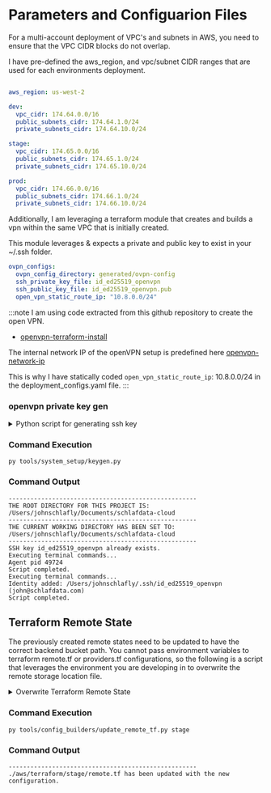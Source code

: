 # Parameters and Configuarion Files

For a multi-account deployment of VPC's and subnets in AWS, you need to ensure that the VPC CIDR blocks do not overlap.

I have pre-defined the aws_region, and vpc/subnet CIDR ranges that are used for each environments deployment.

```yaml title="deployment_configs.yaml"

aws_region: us-west-2

dev:
  vpc_cidr: 174.64.0.0/16
  public_subnets_cidr: 174.64.1.0/24
  private_subnets_cidr: 174.64.10.0/24

stage:
  vpc_cidr: 174.65.0.0/16
  public_subnets_cidr: 174.65.1.0/24
  private_subnets_cidr: 174.65.10.0/24

prod:
  vpc_cidr: 174.66.0.0/16
  public_subnets_cidr: 174.66.1.0/24
  private_subnets_cidr: 174.66.10.0/24
```

Additionally, I am leveraging a terraform module that creates and builds a vpn within the same VPC that is initially created.

This module leverages & expects a private and public key to exist in your ~/.ssh folder.

```yaml title=deployment_configs.yaml"
ovpn_configs:
  ovpn_config_directory: generated/ovpn-config
  ssh_private_key_file: id_ed25519_openvpn
  ssh_public_key_file: id_ed25519_openvpn.pub
  open_vpn_static_route_ip: "10.8.0.0/24"
```

:::note
I am using code extracted from this github repository to create the open VPN.
* [openvpn-terraform-install](https://github.com/dumrauf/openvpn-terraform-install)

The internal network IP of the openVPN setup is predefined here [openvpn-network-ip](https://github.com/angristan/openvpn-install/blob/5a4b31bd0d711da5df5febc944167b3cdb0a28bf/openvpn-install.sh#L115C1-L116C1)

This is why I have statically coded `open_vpn_static_route_ip`: 10.8.0.0/24
in the deployment_configs.yaml file.
:::


### openvpn private key gen

<details>
<summary>Python script for generating ssh key</summary>
<p>

```python title="keygen.py"
import os
import subprocess
from pathlib import Path
import sys
import yaml

# Ensure that the base directory of your project is accessible
sys.path.append(str(Path(__file__).resolve().parents[2]))

from tools.settings import BASE_DIR

print("----------------------------------------------------")
print(f"THE ROOT DIRECTORY FOR THIS PROJECT IS: {BASE_DIR}")
print("----------------------------------------------------")
os.chdir(BASE_DIR)
print(f"THE CURRENT WORKING DIRECTORY HAS BEEN SET TO: {BASE_DIR}")
print("----------------------------------------------------")

def key_gen(key_name='openvpn'):
    # Load global configuration
    global_config_path = "./global_settings.yaml"

    with open(global_config_path, 'r') as file:
        global_configs = yaml.safe_load(file).get('deployment_metadata')

    key_email = global_configs.get('git_admin_email')
    user_home = os.path.expanduser("~")
    fq_key = f"id_ed25519_{key_name}"
    ssh_key_file = os.path.join(user_home, '.ssh', fq_key)

    # Check if the SSH key already exists
    if os.path.exists(ssh_key_file):
        print(f"SSH key {fq_key} already exists.")
    else:
        # Generate the SSH key with default settings
        ssh_key_gen_command = f'ssh-keygen -t ed25519 -C "{key_email}" -f "{ssh_key_file}" -N ""'
        print(ssh_key_gen_command)
        completed_process = subprocess.run(ssh_key_gen_command, shell=True, stdout=subprocess.PIPE, stderr=subprocess.PIPE, text=True)

    # Add the SSH key to the ssh-agent
    ssh_agent = 'eval "$(ssh-agent -s)"'
    subprocess.call(["./tools/system_setup/exec_commands.sh", ssh_agent])

    keychain_add = f'ssh-add --apple-use-keychain ~/.ssh/{fq_key}'
    subprocess.call(["./tools/system_setup/exec_commands.sh", keychain_add])

if __name__ == "__main__":
    key_gen()
```

</p>
</details>


### Command Execution

```
py tools/system_setup/keygen.py
```

### Command Output

```
----------------------------------------------------
THE ROOT DIRECTORY FOR THIS PROJECT IS: /Users/johnschlafly/Documents/schlafdata-cloud
----------------------------------------------------
THE CURRENT WORKING DIRECTORY HAS BEEN SET TO: /Users/johnschlafly/Documents/schlafdata-cloud
----------------------------------------------------
SSH key id_ed25519_openvpn already exists.
Executing terminal commands...
Agent pid 49724
Script completed.
Executing terminal commands...
Identity added: /Users/johnschlafly/.ssh/id_ed25519_openvpn (john@schlafdata.com)
Script completed.
```


## Terraform Remote State
The previously created remote states need to be updated to have the correct backend bucket path. You cannot pass environment variables to terraform remote.tf or providers.tf configurations, so the following is a script that leverages the environment you are developing in to overwrite the remote storage location file.


<details>
<summary>Overwrite Terraform Remote State</summary>
<p>

```python title="update_remote_tf.py"
from collections import defaultdict
from pathlib import Path
import sys
import yaml
sys.path.append(str(Path(__file__).resolve().parents[2]))

from tools.settings import BASE_DIR
import os

print("----------------------------------------------------")
print(f"THE ROOT DIRECTORY FOR THIS PROJECT IS: {BASE_DIR}")
print("----------------------------------------------------")
os.chdir(BASE_DIR)
print(f"THE CURRENT WORKING DIRECTORY HAS BEEN SET TO: {BASE_DIR}")
print("----------------------------------------------------")

def update_remote_tf(environment):

    remote_s3_path = f"./aws/terraform/deployment_configs/remote_s3_buckets.yaml"
    with open(remote_s3_path, 'r') as file:
        remote_s3_paths = yaml.safe_load(file).get('s3_backends')  # Use yaml.safe_load to load the YAML file

    bucket_name = remote_s3_paths.get('terraform').get(environment)
    content = f"""terraform {{
    backend "s3" {{
        bucket = "{bucket_name}"
        key = "stage-aws-networking"
        region = "us-west-2"
        encrypt = true
        }}
    }}"""
    tf_remote_state_path = f"./aws/terraform/{environment}/remote.tf"
    with open(tf_remote_state_path, "w") as file:
        file.write(content)
    print(f"{tf_remote_state_path} has been updated with the new configuration.")

if __name__ == "__main__":
    if len(sys.argv) != 2:
        print("Usage: python update_remote_tf.py <environment>")
        sys.exit(1)

    environment = sys.argv[1]
    update_remote_tf(environment)
```
</p>
</details>



### Command Execution

```
py tools/config_builders/update_remote_tf.py stage
```

### Command Output

```
----------------------------------------------------
./aws/terraform/stage/remote.tf has been updated with the new configuration.
```

